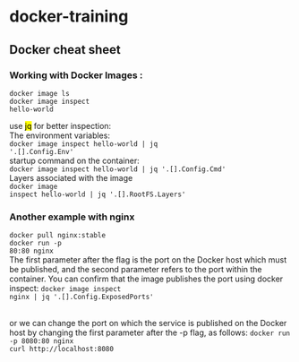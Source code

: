 # docker-training

## Docker cheat sheet

### Working with Docker Images :

<code>docker image ls</code>
<br />
<code>docker image inspect hello-world</code>

use <mark>jq</mark> for better inspection:
<br />
The environment variables:
<br />
<code>docker image inspect hello-world | jq '.[].Config.Env'</code>
<br />
startup command on the container:
<br />
<code>docker image inspect hello-world | jq '.[].Config.Cmd'</code>
<br />
Layers associated with the image
<br />
<code>docker image inspect hello-world | jq '.[].RootFS.Layers'</code>
<br />

### Another example with nginx

<code>docker pull nginx:stable</code>
<br />
<code>docker run -p 80:80 nginx</code>
<br />
The first parameter after the flag is the port on the Docker host which must be published, and the second parameter refers to the port within the container.
You can confirm that the image publishes the port using docker inspect:
<code>docker image inspect nginx | jq '.[].Config.ExposedPorts'</code>

<br />
or we can change the port on which the service is published on the Docker host by changing the first parameter after the -p flag, as follows:
<code>docker run -p 8080:80 nginx</code>
<br />
<code>curl http://localhost:8080</code>
